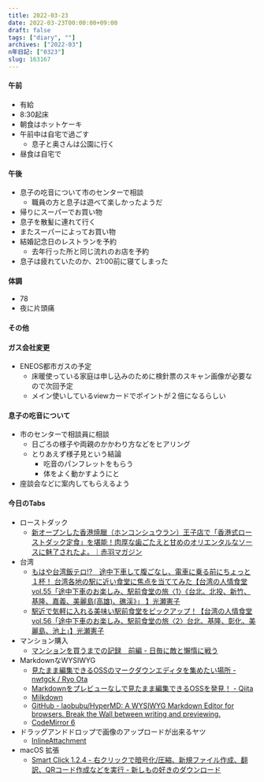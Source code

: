 ```yaml
---
title: 2022-03-23
date: 2022-03-23T00:00:00+09:00
draft: false
tags: ["diary", ""]
archives: ["2022-03"]
n年日記: ["0323"]
slug: 163167
---
```

#### 午前
- 有給
- 8:30起床
- 朝食はホットケーキ
- 午前中は自宅で過ごす
  - 息子と奥さんは公園に行く
- 昼食は自宅で
#### 午後
- 息子の吃音について市のセンターで相談
  - 職員の方と息子は遊べて楽しかったようだ
- 帰りにスーパーでお買い物
- 息子を散髪に連れて行く
- またスーパーによってお買い物
- 結婚記念日のレストランを予約
  - 去年行った所と同じ流れのお店を予約
- 息子は疲れていたのか、21:00前に寝てしまった
#### 体調
- 78
- 夜に片頭痛
#### その他
#### ガス会社変更
- ENEOS都市ガスの予定
  - 床暖使っている家庭は申し込みのために検針票のスキャン画像が必要なので次回予定
  - メイン使いしているviewカードでポイントが２倍になるらしい
#### 息子の吃音について
- 市のセンターで相談員に相談
  - 日ごろの様子や両親のかかわり方などをヒアリング
  - とりあえず様子見という結論
    - 吃音のパンフレットをもらう
    - 体をよく動かすようにと
- 座談会などに案内してもらえるよう
#### 今日のTabs
- ローストダック
  - [新オープンした香港焼臘（ホンコンシュウラン）王子店で「香港式ローストダック定食」を堪能！肉厚な歯ごたえと甘めのオリエンタルなソースに魅了されたよ。｜赤羽マガジン](https://akabane-shinbun.com/archives/56545)
- 台湾
  - [もはや台湾飯テロ!?　途中下車して腹ごなし、電車に乗る前にちょっと１杯！ 台湾各地の駅に近い食堂に焦点を当ててみた【台湾の人情食堂 vol.55「途中下車のお楽しみ、駅前食堂の旅〈1〉《台北、​北投、新竹、基隆、嘉義、​美麗島(高雄)、礁渓》」 】光瀬憲子](https://futabanet.jp/tabilista/articles/-/84943?page=1)
  - [駅近で気軽に入れる美味い駅前食堂をピックアップ！【台湾の人情食堂 vol.56「途中下車のお楽しみ、駅前食堂の旅〈2〉台北、基隆、彰化、美麗島、池上」】光瀬憲子](https://futabanet.jp/tabilista/articles/-/84944?page=1)
- マンション購入
  - [マンションを買うまでの記録　前編 - 日毎に敵と懶惰に戦う](https://zaikabou.hatenablog.com/entry/20211105/1636098522)
- MarkdownなWYSIWYG
  - [見たまま編集できるOSSのマークダウンエディタを集めたい場所 - nwtgck / Ryo Ota](https://scrapbox.io/nwtgck/%E8%A6%8B%E3%81%9F%E3%81%BE%E3%81%BE%E7%B7%A8%E9%9B%86%E3%81%A7%E3%81%8D%E3%82%8BOSS%E3%81%AE%E3%83%9E%E3%83%BC%E3%82%AF%E3%83%80%E3%82%A6%E3%83%B3%E3%82%A8%E3%83%87%E3%82%A3%E3%82%BF%E3%82%92%E9%9B%86%E3%82%81%E3%81%9F%E3%81%84%E5%A0%B4%E6%89%80)
  - [Markdownをプレビューなしで見たまま編集できるOSSを発見！ - Qiita](https://qiita.com/nwtgck/items/902b8c66b462f89df90c)
  - [Milkdown](https://milkdown.dev/architecture)
  - [GitHub - laobubu/HyperMD: A WYSIWYG Markdown Editor for browsers. Break the Wall between writing and previewing.](https://github.com/laobubu/HyperMD)
  - [CodeMirror 6](https://codemirror.net/6/)
- ドラッグアンドドロップで画像のアップロードが出来るヤツ
  - [InlineAttachment](https://github.com/Rovak/InlineAttachment)
- macOS 拡張
  - [Smart Click 1.2.4 - 右クリックで暗号化/圧縮、新規ファイル作成、翻訳、QRコード作成などを実行 - 新しもの好きのダウンロード](https://macsoft.jp/smart-click/)



